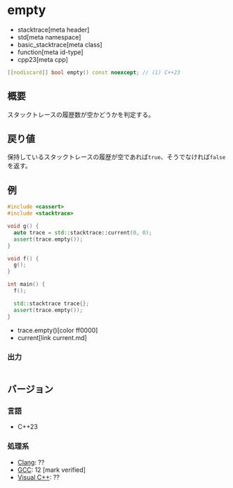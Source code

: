 # empty
* stacktrace[meta header]
* std[meta namespace]
* basic_stacktrace[meta class]
* function[meta id-type]
* cpp23[meta cpp]

```cpp
[[nodiscard]] bool empty() const noexcept; // (1) C++23
```

## 概要
スタックトレースの履歴数が空かどうかを判定する。


## 戻り値
保持しているスタックトレースの履歴が空であれば`true`、そうでなければ`false`を返す。


## 例
```cpp example
#include <cassert>
#include <stacktrace>

void g() {
  auto trace = std::stacktrace::current(0, 0);
  assert(trace.empty());
}

void f() {
  g();
}

int main() {
  f();

  std::stacktrace trace{};
  assert(trace.empty());
}
```
* trace.empty()[color ff0000]
* current[link current.md]

### 出力
```
```


## バージョン
### 言語
- C++23

### 処理系
- [Clang](/implementation.md#clang): ??
- [GCC](/implementation.md#gcc): 12 [mark verified]
- [Visual C++](/implementation.md#visual_cpp): ??
